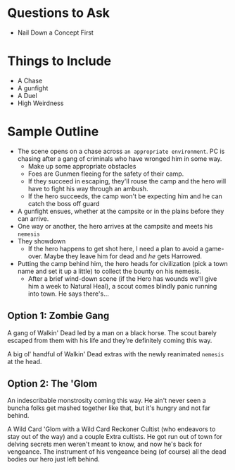 # Questions to Ask
- Nail Down a Concept First

# Things to Include
- A Chase
- A gunfight
- A Duel
- High Weirdness

# Sample Outline
- The scene opens on a chase across `an appropriate environment`.  PC is chasing after a gang of criminals who have wronged him in some way.
	- Make up some appropriate obstacles
	- Foes are Gunmen fleeing for the safety of their camp.
	- If they succeed in escaping, they'll rouse the camp and the hero will have to fight his way through an ambush.
	- If the hero succeeds, the camp won't be expecting him and he can catch the boss off guard
- A gunfight ensues, whether at the campsite or in the plains before they can arrive.
- One way or another, the hero arrives at the campsite and meets his `nemesis`
- They showdown
	- If the hero happens to get shot here, I need a plan to avoid a game-over.  Maybe they leave him for dead and *he* gets Harrowed.
- Putting the camp behind him, the hero heads for civilization (pick a town name and set it up a little) to collect the bounty on his nemesis.
	- After a brief wind-down scene (if the Hero has wounds we'll give him a week to Natural Heal), a scout comes blindly panic running into town.  He says there's...

## Option 1: Zombie Gang
A gang of Walkin' Dead led by a man on a black horse.  The scout barely escaped from them with his life and they're definitely coming this way.

A big ol' handful of Walkin' Dead extras with the newly reanimated `nemesis` at the head.

## Option 2: The 'Glom
An indescribable monstrosity coming this way.  He ain't never seen a buncha folks get mashed together like that, but it's hungry and not far behind.

A Wild Card 'Glom with a Wild Card Reckoner Cultist (who endeavors to stay out of the way) and a couple Extra cultists.  He got run out of town for delving secrets men weren't meant to know, and now he's back for vengeance.  The instrument of his vengeance being (of course) all the dead bodies our hero just left behind.